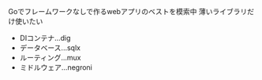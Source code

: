 Goでフレームワークなしで作るwebアプリのベストを模索中
薄いライブラリだけ使いたい

* DIコンテナ...dig
* データベース...sqlx
* ルーティング...mux
* ミドルウェア...negroni
